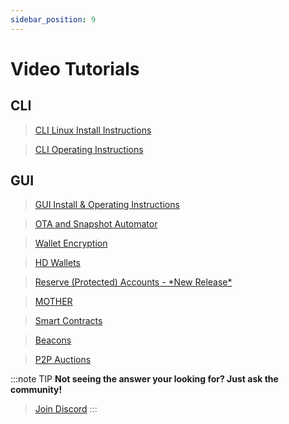 ```yaml
---
sidebar_position: 9
---
```


# Video Tutorials


## CLI


> [CLI Linux Install Instructions](/docs/CLI/#cli-linux-install-instructions)

> [CLI Operating Instructions](/docs/CLI/#cli-operating-instructions)


## GUI

> [GUI Install & Operating Instructions](/docs/GUI/gui-install-instructions#video-tutorial)

> [OTA and Snapshot Automator](/docs/GUI/gui-advanced-instructions#ota-and-snapshot-automator)

> [Wallet Encryption](/docs/GUI/gui-advanced-instructions#wallet-encryption)

> [HD Wallets](/docs/GUI/gui-advanced-instructions#hd-wallets)

> [Reserve (Protected) Accounts - \*New Release\*](/docs/GUI/gui-advanced-instructions#reserve-protected-accounts)

> [MOTHER](/docs/GUI/gui-advanced-instructions#mother)

> [Smart Contracts](/docs/GUI/gui-advanced-instructions#smart-contracts)

> [Beacons](/docs/GUI/gui-advanced-instructions#beacons)

> [P2P Auctions](/docs/GUI/p2p-auctions#video-tutorial)





:::note TIP
**Not seeing the answer your looking for? Just ask the community!**
> <a href="https://discord.com/invite/PnS2HRETDh">Join Discord</a>
:::